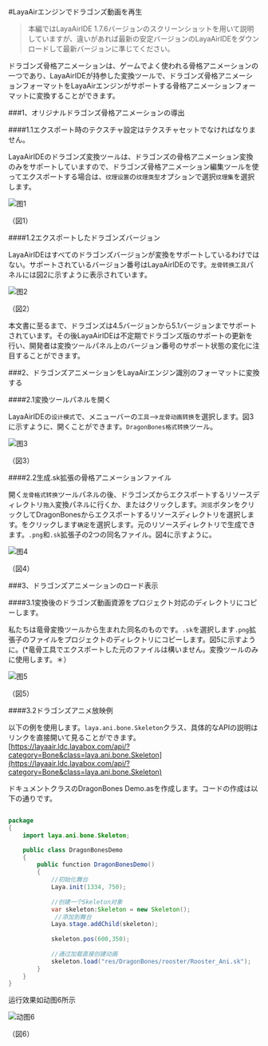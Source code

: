 #LayaAirエンジンでドラゴンズ動画を再生

>本編ではLayaAirIDE 1.7.6バージョンのスクリーンショットを用いて説明していますが、違いがあれば最新の安定バージョンのLayaAirIDEをダウンロードして最新バージョンに準じてください。

ドラゴンズ骨格アニメーションは、ゲームでよく使われる骨格アニメーションの一つであり、LayaAirIDEが持参した変換ツールで、ドラゴンズ骨格アニメーションフォーマットをLayaAirエンジンがサポートする骨格アニメーションフォーマットに変換することができます。



###1、オリジナルドラゴンズ骨格アニメーションの導出

####1.1エクスポート時のテクスチャ設定はテクスチャセットでなければなりません。

LayaAirIDEのドラゴンズ変換ツールは、ドラゴンズの骨格アニメーション変換のみをサポートしていますので、ドラゴンズ骨格アニメーション編集ツールを使ってエクスポートする場合は、`纹理设置`の`纹理类型`オプションで選択`纹理集`を選択します。

![图1](img/1.png) 


（図1）

####1.2エクスポートしたドラゴンズバージョン

LayaAirIDEはすべてのドラゴンズバージョンが変換をサポートしているわけではない。サポートされているバージョン番号はLayaAirIDEのです。`龙骨转换工具`パネルには図2に示すように表示されています。

![图2](img/2.png) 


（図2）

本文書に至るまで、ドラゴンズは4.5バージョンから5.1バージョンまでサポートされています。その後LayaAirIDEは不定期でドラゴンズ版のサポートの更新を行い、開発者は変換ツールパネル上のバージョン番号のサポート状態の変化に注目することができます。



###2、ドラゴンズアニメーションをLayaAirエンジン識別のフォーマットに変換する

####2.1変換ツールパネルを開く

LayaAirIDEの`设计模式`で、メニューバーの`工具`—>`龙骨动画转换`を選択します。図3に示すように、開くことができます。`DragonBones格式转换`ツール。

![图3](img/3.png) 


（図3）



####2.2生成.sk拡張の骨格アニメーションファイル

開く`龙骨格式转换`ツールパネルの後、ドラゴンズからエクスポートするリソースディレクトリ`拖入`変換パネルに行くか、またはクリックします。`浏览`ボタンをクリックしてDragonBonesからエクスポートするリソースディレクトリを選択します。をクリックします`确定`を選択します。元のリソースディレクトリで生成できます。`.png`和`.sk`拡張子の2つの同名ファイル。図4に示すように。

![图4](img/4.png) 


（図4）



###3、ドラゴンズアニメーションのロード表示

####3.1変換後のドラゴンズ動画資源をプロジェクト対応のディレクトリにコピーします。

私たちは竜骨変換ツールから生まれた同名のものです。`.sk`を選択します`.png`拡張子のファイルをプロジェクトのディレクトリにコピーします。図5に示すように。(*竜骨工具でエクスポートした元のファイルは構いません。変換ツールのみに使用します。＊）

![图5](img/5.png) 


（図5）

####3.2ドラゴンズアニメ放映例

以下の例を使用します。`laya.ani.bone.Skeleton`クラス、具体的なAPIの説明はリンクを直接開いて見ることができます。[https://layaair.ldc.layabox.com/api/?category=Bone&class=laya.ani.bone.Skeleton](https://layaair.ldc.layabox.com/api/?category=Bone&class=laya.ani.bone.Skeleton)

ドキュメントクラスのDragonBones Demo.asを作成します。コードの作成は以下の通りです。


```java

package
{
	import laya.ani.bone.Skeleton;

	public class DragonBonesDemo
	{
		public function DragonBonesDemo()
		{
			//初始化舞台
			Laya.init(1334, 750);
			
			//创建一个Skeleton对象
			var skeleton:Skeleton = new Skeleton();
			 //添加到舞台
			Laya.stage.addChild(skeleton);
			
			skeleton.pos(600,350);
			
			//通过加载直接创建动画
			skeleton.load("res/DragonBones/rooster/Rooster_Ani.sk");
		}
	}
}
```


运行效果如动图6所示

![动图6](img/6.gif) 


（図6）